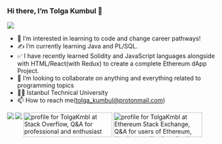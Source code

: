 ### Hi there, I’m Tolga Kumbul 👋

![](https://komarev.com/ghpvc/?username=your-github-TolgaKmbl&color=blueviolet&style=flat-square&label=Visitors)

- 👀 I’m interested in learning to code and change career pathways!
- ✍ I’m currently learning Java and PL/SQL.
- ✅ I have recently learned Solidity and JavaScript languages alongside with HTML/React(with Redux) to create a complete Ethereum dApp Project.
- 🤝 I’m looking to collaborate on anything and everything related to programming topics
- 👨‍🎓 Istanbul Technical University
- 📫 How to reach me(tolga_kumbul@protonmail.com) 


<a href="https://tolgakmbl.github.io/">
  <img align="left" src="https://github-readme-stats.vercel.app/api/top-langs/?username=TolgaKmbl&layout=compact&theme=github_dark&hide_border=true" />
</a> 

<a href="https://tolgakmbl.github.io/">
  <img align="left" src="https://github-readme-stats.vercel.app/api?username=TolgaKmbl&show_icons=true&theme=github_dark&hide_border=true" />
</a> 

 <a href="https://stackoverflow.com/users/16265598/tolgakmbl"><img align="left" src="https://stackoverflow.com/users/flair/16265598.png?theme=dark" width="208" height="58" alt="profile for TolgaKmbl at Stack Overflow, Q&amp;A for professional and enthusiast programmers" title="profile for TolgaKmbl at Stack Overflow, Q&amp;A for professional and enthusiast programmers"></a>
<a href="https://ethereum.stackexchange.com/users/78822/tolgakmbl"><img align="center" src="https://ethereum.stackexchange.com/users/flair/78822.png?theme=dark" width="208" height="58" alt="profile for TolgaKmbl at Ethereum Stack Exchange, Q&amp;A for users of Ethereum, the decentralized application platform and smart contract enabled blockchain" title="profile for TolgaKmbl at Ethereum Stack Exchange, Q&amp;A for users of Ethereum, the decentralized application platform and smart contract enabled blockchain"></a>











